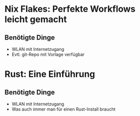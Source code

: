 # Nix Flakes: Perfekte Workflows leicht gemacht


## Benötigte Dinge
- WLAN mit Internetzugang
- Evtl. git-Repo mit Vorlage verfügbar

# Rust: Eine Einführung


## Benötigte Dinge
- WLAN mit Internetzugang
- Was auch immer man für einen Rust-Install braucht
